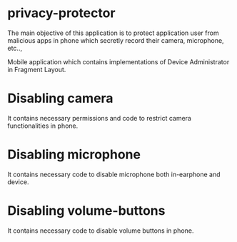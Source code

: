 # privacy-protector
The main objective of this application is to protect application user from malicious apps in phone which secretly record their camera, microphone, etc..,

Mobile application which contains implementations of Device Administrator in Fragment Layout.

# Disabling camera
It contains necessary permissions and code to restrict camera functionalities in phone.

# Disabling microphone
It contains necessary code to disable microphone both in-earphone and device.

# Disabling volume-buttons
It contains necessary code to disable volume buttons in phone.
